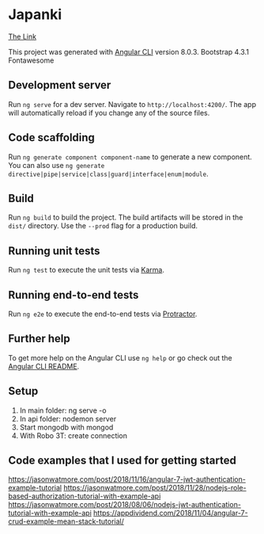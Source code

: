 # Japanki
<a href="src/index.html">The Link</a>

This project was generated with [Angular CLI](https://github.com/angular/angular-cli) version 8.0.3.
Bootstrap 4.3.1
Fontawesome

## Development server

Run `ng serve` for a dev server. Navigate to `http://localhost:4200/`. The app will automatically reload if you change any of the source files.

## Code scaffolding

Run `ng generate component component-name` to generate a new component. You can also use `ng generate directive|pipe|service|class|guard|interface|enum|module`.

## Build

Run `ng build` to build the project. The build artifacts will be stored in the `dist/` directory. Use the `--prod` flag for a production build.

## Running unit tests

Run `ng test` to execute the unit tests via [Karma](https://karma-runner.github.io).

## Running end-to-end tests

Run `ng e2e` to execute the end-to-end tests via [Protractor](http://www.protractortest.org/).

## Further help

To get more help on the Angular CLI use `ng help` or go check out the [Angular CLI README](https://github.com/angular/angular-cli/blob/master/README.md).

## Setup
1. In main folder: ng serve -o
2. In api folder: nodemon server
3. Start mongodb with mongod
4. With Robo 3T: create connection

## Code examples that I used for getting started
https://jasonwatmore.com/post/2018/11/16/angular-7-jwt-authentication-example-tutorial
https://jasonwatmore.com/post/2018/11/28/nodejs-role-based-authorization-tutorial-with-example-api
https://jasonwatmore.com/post/2018/08/06/nodejs-jwt-authentication-tutorial-with-example-api
https://appdividend.com/2018/11/04/angular-7-crud-example-mean-stack-tutorial/
